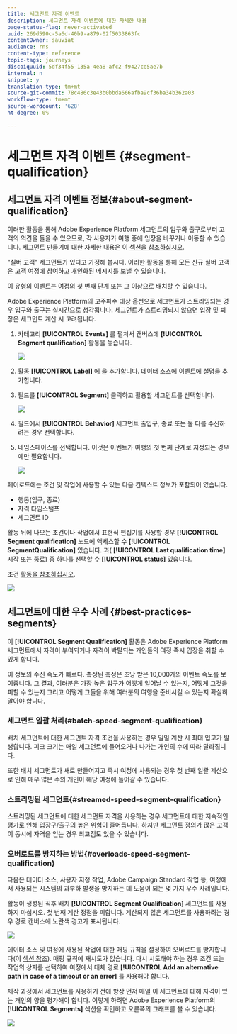 ```yaml
---
title: 세그먼트 자격 이벤트
description: 세그먼트 자격 이벤트에 대한 자세한 내용
page-status-flag: never-activated
uuid: 269d590c-5a6d-40b9-a879-02f5033863fc
contentOwner: sauviat
audience: rns
content-type: reference
topic-tags: journeys
discoiquuid: 5df34f55-135a-4ea8-afc2-f9427ce5ae7b
internal: n
snippet: y
translation-type: tm+mt
source-git-commit: 78c486c3e43b0bbda666afba9cf36ba34b362a03
workflow-type: tm+mt
source-wordcount: '628'
ht-degree: 0%

---
```



# 세그먼트 자격 이벤트 {#segment-qualification}

## 세그먼트 자격 이벤트 정보{#about-segment-qualification}

이러한 활동을 통해 Adobe Experience Platform 세그먼트의 입구와 출구로부터 고객의 의견을 들을 수 있으므로, 각 사용자가 여행 중에 입장을 바꾸거나 이동할 수 있습니다. 세그먼트 만들기에 대한 자세한 내용은 이 [섹션을 참조하십시오](../segment/about-segments.md).

&quot;실버 고객&quot; 세그먼트가 있다고 가정해 봅시다. 이러한 활동을 통해 모든 신규 실버 고객은 고객 여정에 참여하고 개인화된 메시지를 보낼 수 있습니다.

이 유형의 이벤트는 여정의 첫 번째 단계 또는 그 이상으로 배치할 수 있습니다.

Adobe Experience Platform의 고주파수 대상 옵션으로 세그먼트가 스트리밍되는 경우 입구와 출구는 실시간으로 청각됩니다. 세그먼트가 스트리밍되지 않으면 입장 및 퇴장은 세그먼트 계산 시 고려됩니다.

1. 카테고리 **[!UICONTROL Events]** 를 펼쳐서 캔버스에 **[!UICONTROL Segment qualification]** 활동을 놓습니다.

   ![](../assets/segment5.png)

1. 활동 **[!UICONTROL Label]** 에 을 추가합니다. 데이터 소스에 이벤트에 설명을 추가합니다.

1. 필드를 **[!UICONTROL Segment]** 클릭하고 활용할 세그먼트를 선택합니다.

   ![](../assets/segment6.png)

1. 필드에서 **[!UICONTROL Behavior]** 세그먼트 출입구, 종료 또는 둘 다를 수신하려는 경우 선택합니다.

1. 네임스페이스를 선택합니다. 이것은 이벤트가 여행의 첫 번째 단계로 지정되는 경우에만 필요합니다.

   ![](../assets/segment7.png)

페이로드에는 조건 및 작업에 사용할 수 있는 다음 컨텍스트 정보가 포함되어 있습니다.

* 행동(입구, 종료)
* 자격 타임스탬프
* 세그먼트 ID

활동 뒤에 나오는 조건이나 작업에서 표현식 편집기를 사용할 경우 **[!UICONTROL Segment qualification]** 노드에 액세스할 수 **[!UICONTROL SegmentQualification]** 있습니다. 과( **[!UICONTROL Last qualification time]** 시작 또는 종료) 중 하나를 선택할 수 **[!UICONTROL status]** 있습니다.

조건 [활동을 참조하십시오](../building-journeys/condition-activity.md#about_condition).

![](../assets/segment8.png)

## 세그먼트에 대한 우수 사례 {#best-practices-segments}

이 **[!UICONTROL Segment Qualification]** 활동은 Adobe Experience Platform 세그먼트에서 자격이 부여되거나 자격이 박탈되는 개인들의 여정 즉시 입장을 취할 수 있게 합니다.

이 정보의 수신 속도가 빠르다. 측정된 측정은 초당 받은 10,000개의 이벤트 속도를 보여줍니다. 그 결과, 여러분은 가장 높은 입구가 어떻게 일어날 수 있는지, 어떻게 그것을 피할 수 있는지 그리고 어떻게 그들을 위해 여러분의 여행을 준비시킬 수 있는지 확실히 알아야 합니다.

### 세그먼트 일괄 처리{#batch-speed-segment-qualification}

배치 세그먼트에 대한 세그먼트 자격 조건을 사용하는 경우 일일 계산 시 최대 입고가 발생합니다. 피크 크기는 매일 세그먼트에 들어오거나 나가는 개인의 수에 따라 달라집니다.

또한 배치 세그먼트가 새로 만들어지고 즉시 여정에 사용되는 경우 첫 번째 일괄 계산으로 인해 매우 많은 수의 개인이 해당 여정에 들어갈 수 있습니다.

### 스트리밍된 세그먼트{#streamed-speed-segment-qualification}

스트리밍된 세그먼트에 대한 세그먼트 자격을 사용하는 경우 세그먼트에 대한 지속적인 평가로 인해 입장구/출구의 높은 위험이 줄어듭니다. 하지만 세그먼트 정의가 많은 고객이 동시에 자격을 얻는 경우 최고점도 있을 수 있습니다.

### 오버로드를 방지하는 방법{#overloads-speed-segment-qualification}

다음은 데이터 소스, 사용자 지정 작업, Adobe Campaign Standard 작업 등, 여정에서 사용되는 시스템의 과부하 발생을 방지하는 데 도움이 되는 몇 가지 우수 사례입니다.

활동이 생성된 직후 배치 **[!UICONTROL Segment Qualification]** 세그먼트를 사용하지 마십시오. 첫 번째 계산 정점을 피합니다. 계산되지 않은 세그먼트를 사용하려는 경우 경로 캔버스에 노란색 경고가 표시됩니다.

![](../assets/segment-error.png)

데이터 소스 및 여정에 사용된 작업에 대한 매핑 규칙을 설정하여 오버로드를 방지합니다(이 [섹션 참조](../api/capping.md)). 매핑 규칙에 재시도가 없습니다. 다시 시도해야 하는 경우 조건 또는 작업의 상자를 선택하여 여정에서 대체 경로 **[!UICONTROL Add an alternative path in case of a timeout or an error]** 를 사용해야 합니다.

제작 과정에서 세그먼트를 사용하기 전에 항상 먼저 매일 이 세그먼트에 대해 자격이 있는 개인의 양을 평가해야 합니다. 이렇게 하려면 Adobe Experience Platform의 **[!UICONTROL Segments]** 섹션을 확인하고 오른쪽의 그래프를 볼 수 있습니다.

![](../assets/segment-overload.png)
